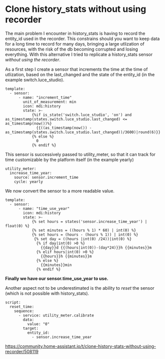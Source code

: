 # Clone history_stats without using recorder

The main problem I encounter in history_stats is having to record the entity_id used in the recorder. This constrains should you want to keep 
data for a long time to record for many days, bringing a large utlization of resources, with the risk of the db becoming corrupted and losing everything.
With this alternative I tried to replicate a history_stats sensor *without using the recorder*.

As a first step I create a sensor that increments the time at the time of utlization, based on the last_changed and the state of the entity_id (in the example switch.luce_studio).

``` 
template:
  - sensor:
      - name: "increment_time"
        unit_of_measurement: min 
        icon: mdi:history
        state: >-
            {%if is_state('switch.luce_studio', 'on') and as_timestamp(states.switch.luce_studio.last_changed) <= as_timestamp(now())%}
              {{((as_timestamp(now()) - as_timestamp(states.switch.luce_studio.last_changed))/3600)|round(6)}}
            {% else %}
              0
            {% endif %}

``` 
This sensor is successively passed to utility_meter, so that it can track for time customizable by the platform itself (in the example yearly)

``` 
utility_meter:
  increase_time_year:
    source: sensor.increment_time
    cycle: yearly

``` 
We now convert the sensor to a more readable value.
``` 
template:
  - sensor:
      - name: "time_use_year"
        icon: mdi:history
        state: >-
            {% set hours = states('sensor.increase_time_year') | float(0) %}
            {% set minutes = ((hours % 1) * 60) | int(0) %}
            {% set hours = (hours - (hours % 1)) | int(0) %}
             {% set day = ((hours |int(0) /24))|int(0) %}
              {% if day|int(0) >0 %}
                {{day}}d {{(hours|int(0))-(day*24)}}h {{minutes}}m
              {% elif hours|int(0) >0 %}
                {{hours}}h {{minutes}}m
              {% else %}
                {{minutes}}min
              {% endif %}
``` 
**Finally we have our sensor.time_use_year to use.**

Another aspect not to be underestimated is the ability to *reset* the sensor (which is not possible with history_stats).
``` 
script:
  reset_time:
    sequence:
      - service: utility_meter.calibrate
        data:
          value: "0"
        target: 
          entity_id:
            - sensor.increase_time_year
``` 

https://community.home-assistant.io/t/clone-history-stats-without-using-recorder/508119
